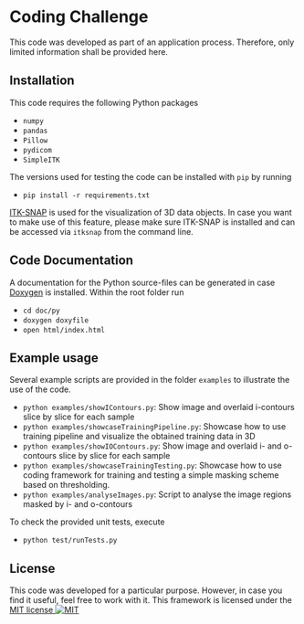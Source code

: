 # Coding Challenge

This code was developed as part of an application process. Therefore,
only limited information shall be provided here.

## Installation

This code requires the following Python packages 
* `numpy`
* `pandas`
* `Pillow`
* `pydicom`
* `SimpleITK`

The versions used for testing the code can be installed with `pip` by running
* `pip install -r requirements.txt`

[ITK-SNAP](http://www.itksnap.org/pmwiki/pmwiki.php) is used for the visualization of 3D data objects. In case you want to make use of this feature, please make sure ITK-SNAP is installed and can be accessed via `itksnap` from the command line.

## Code Documentation
A documentation for the Python source-files can be generated in case [Doxygen](http://www.doxygen.org) is installed. Within the root folder run
* `cd doc/py`
* `doxygen doxyfile`
* `open html/index.html`

## Example usage
Several example scripts are provided in the folder `examples` to illustrate the use of the code.
* `python examples/showIContours.py`: Show image and overlaid i-contours slice by slice for each sample
* `python examples/showcaseTrainingPipeline.py`: Showcase how to use training pipeline and visualize the obtained training data in 3D
* `python examples/showIOContours.py`: Show image and overlaid i- and o-contours slice by slice for each sample
* `python examples/showcaseTrainingTesting.py`: Showcase how to use coding framework for training and testing a simple masking scheme based on thresholding.
* `python examples/analyseImages.py`: Script to analyse the image regions masked by i- and o-contours

To check the provided unit tests, execute
* `python test/runTests.py`


## License
This code was developed for a particular purpose. However, in case you find it
useful, feel free to work with it. 
This framework is licensed under the [MIT license ![MIT](https://raw.githubusercontent.com/legacy-icons/license-icons/master/dist/32x32/mit.png)](http://opensource.org/licenses/MIT)